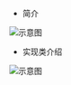 - 简介

![示意图](http://upload-images.jianshu.io/upload_images/944365-cdb26d73eb2b2b22.png?imageMogr2/auto-orient/strip%7CimageView2/2/w/1240)


- 实现类介绍

![示意图](http://upload-images.jianshu.io/upload_images/944365-136b0ed5f43fd311.png?imageMogr2/auto-orient/strip%7CimageView2/2/w/1240)